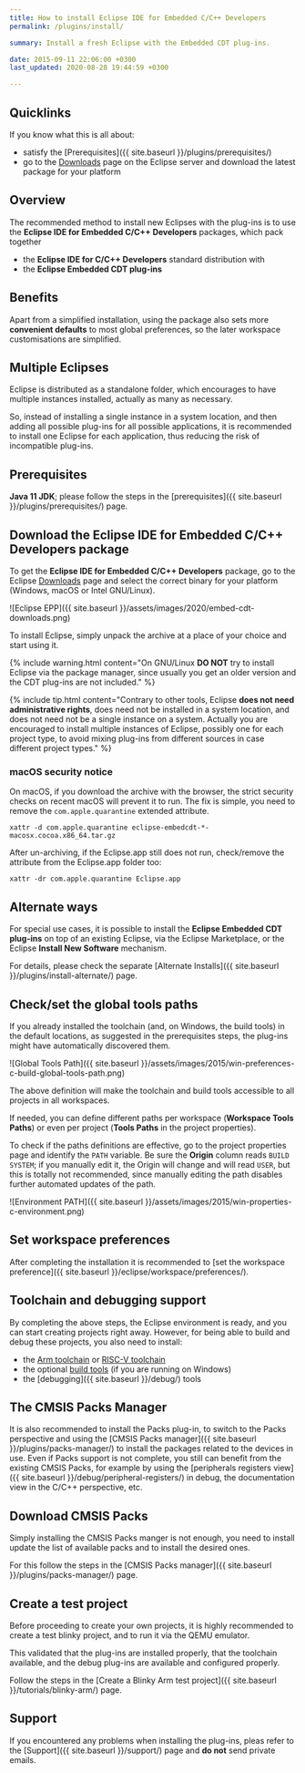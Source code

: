 ```yaml
---
title: How to install Eclipse IDE for Embedded C/C++ Developers
permalink: /plugins/install/

summary: Install a fresh Eclipse with the Embedded CDT plug-ins.

date: 2015-09-11 22:06:00 +0300
last_updated: 2020-08-28 19:44:59 +0300

---
```


## Quicklinks

If you know what this is all about:

- satisfy the [Prerequisites]({{ site.baseurl }}/plugins/prerequisites/)
- go to the
[Downloads](https://projects.eclipse.org/projects/iot.embed-cdt/downloads/)
page on the Eclipse server and download the latest package for your platform

## Overview

The recommended method to install new Eclipses with the plug-ins is to use
the **Eclipse IDE for Embedded C/C++ Developers** packages, which pack
together

- the **Eclipse IDE for C/C++ Developers** standard distribution with
- the **Eclipse Embedded CDT plug-ins**

## Benefits

Apart from a simplified installation, using the package also sets more
**convenient defaults** to most global preferences, so the later workspace
customisations are simplified.

## Multiple Eclipses

Eclipse is distributed as a standalone folder, which encourages
to have multiple instances installed, actually as many as necessary.

So, instead of installing a single instance in a system location, and
then adding all possible plug-ins for all possible applications, it is
recommended to install one Eclipse for each application, thus reducing
the risk of incompatible plug-ins.

## Prerequisites

**Java 11 JDK**; please follow the steps in the
[prerequisites]({{ site.baseurl }}/plugins/prerequisites/) page.

## Download the Eclipse IDE for Embedded C/C++ Developers package

To get the **Eclipse IDE for Embedded C/C++ Developers** package, go to the
Eclipse [Downloads](https://projects.eclipse.org/projects/iot.embed-cdt/downloads/)
page and select the correct binary for your platform (Windows, macOS or
Intel GNU/Linux).

![Eclipse EPP]({{ site.baseurl }}/assets/images/2020/embed-cdt-downloads.png)

To install Eclipse, simply unpack the archive at a place of your choice and
start using it.

{% include warning.html content="On GNU/Linux
**DO NOT** try to install Eclipse via the package manager, since usually
you get an older version and the CDT plug-ins are not included." %}

{% include tip.html content="Contrary to other tools, Eclipse **does not
need administrative rights**, does need not be installed in a system location,
and does not need not be a single instance on a system. Actually you are
encouraged to install multiple instances of Eclipse, possibly one for
each project type, to avoid mixing plug-ins from different sources in
case different project types." %}

### macOS security notice

On macOS, if you download the archive with the browser, the strict
security checks on recent macOS will prevent it to run. The fix is
simple, you need to remove the `com.apple.quarantine` extended attribute.

```
xattr -d com.apple.quarantine eclipse-embedcdt-*-macosx.cocoa.x86_64.tar.gz
```

After un-archiving, if the Eclipse.app still does not run, check/remove the attribute from the Eclipse.app folder too:

```console
xattr -dr com.apple.quarantine Eclipse.app
```

## Alternate ways

For special use cases, it is possible to install the **Eclipse
Embedded CDT plug-ins** on top of an existing Eclipse, via the Eclipse
Marketplace, or the Eclipse **Install New Software** mechanism.

For details, please check the separate
[Alternate Installs]({{ site.baseurl }}/plugins/install-alternate/) page.

## Check/set the global tools paths

If you already installed the toolchain (and, on Windows, the build tools)
in the default locations, as suggested in the prerequisites steps, the
plug-ins might have automatically discovered them.

![Global Tools Path]({{ site.baseurl }}/assets/images/2015/win-preferences-c-build-global-tools-path.png)

The above definition will make the toolchain and build tools accessible
to all projects in all workspaces.

If needed, you can define different paths per workspace (**Workspace
Tools Paths**) or even per project (**Tools Paths** in the project properties).

To check if the paths definitions are effective, go to the project
properties page and identify the `PATH` variable. Be sure the **Origin**
column reads `BUILD SYSTEM`; if you manually edit it, the Origin will
change and will read `USER`, but this is totally not recommended,
since manually editing the path disables further automated updates of the path.

![Environment PATH]({{ site.baseurl }}/assets/images/2015/win-properties-c-environment.png)

## Set workspace preferences

After completing the installation it is recommended to
[set the workspace preference]({{ site.baseurl }}/eclipse/workspace/preferences/).

## Toolchain and debugging support

By completing the above steps, the Eclipse environment is ready, and you
can start creating projects right away. However, for being able to build
and debug these projects, you also need to install:

- the [Arm toolchain](https://xpack.github.io/arm-none-eabi-gcc/install/) or
[RISC-V toolchain](https://xpack.github.io/riscv-none-embed-gcc/install/)
- the optional [build tools](https://xpack.github.io/windows-build-tools/)
(if you are running on Windows)
- the [debugging]({{ site.baseurl }}/debug/) tools

## The CMSIS Packs Manager

It is also recommended to install the Packs plug-in, to switch to the Packs
perspective and using the
[CMSIS Packs manager]({{ site.baseurl }}/plugins/packs-manager/) to install
the packages related to the devices in use. Even if Packs support is not
complete, you still can benefit from the existing CMSIS Packs, for example
by using the
[peripherals registers view]({{ site.baseurl }}/debug/peripheral-registers/)
in debug, the documentation view in the C/C++ perspective, etc.

## Download CMSIS Packs

Simply installing the CMSIS Packs manger is not enough, you need to
install update the list of available packs and to install the desired ones.

For this follow the steps in the
[CMSIS Packs manager]({{ site.baseurl }}/plugins/packs-manager/) page.

## Create a test project

Before proceeding to create your own projects, it is highly recommended
to create a test blinky project, and to run it via the QEMU emulator.

This validated that the plug-ins are installed properly, that the toolchain
available, and the debug plug-ins are available and configured properly.

Follow the steps in the
[Create a Blinky Arm test project]({{ site.baseurl }}/tutorials/blinky-arm/)
page.

## Support

If you encountered any problems when installing the plug-ins, pleas refer to
the [Support]({{ site.baseurl }}/support/) page and **do not** send private
emails.

